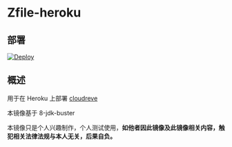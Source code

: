 # Zfile-heroku

## 部署

[![Deploy](https://www.herokucdn.com/deploy/button.svg)](https://dashboard.heroku.com/new?template=https://github.com/aswifi/Zfile-heroku)

## 概述

用于在 Heroku 上部署 [cloudreve](https://cloudreve.org/)

本镜像基于 8-jdk-buster

本镜像只是个人兴趣制作，个人测试使用，**如他者因此镜像及此镜像相关内容，触犯相关法律法规与本人无关，后果自负。**
